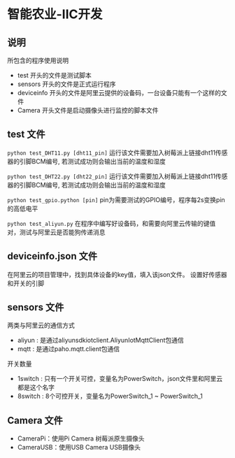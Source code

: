 # 智能农业-IIC开发

## 说明
所包含的程序使用说明

+ test 开头的文件是测试脚本
+ sensors 开头的文件是正式运行程序
+ deviceinfo 开头的文件是阿里云提供的设备码，一台设备只能有一个这样的文件
+ Camera 开头文件是启动摄像头进行监控的脚本文件


## test 文件
``` python test_DHT11.py [dht11_pin] ```
运行该文件需要加入树莓派上链接dht11传感器的引脚BCM编号, 若测试成功则会输出当前的温度和湿度

` python test_DHT22.py [dht22_pin] `
运行该文件需要加入树莓派上链接dht11传感器的引脚BCM编号, 若测试成功则会输出当前的温度和湿度

` python test_gpio.python [pin] `
pin为需要测试的GPIO编号，程序每2s变换pin的高低电平

` python test_aliyun.py `
在程序中编写好设备码，和需要向阿里云传输的键值对，测试与阿里云是否能狗传递消息

## deviceinfo.json 文件
在阿里云的项目管理中，找到具体设备的key值，填入该json文件。
设置好传感器和开关的引脚

## sensors 文件
两类与阿里云的通信方式
+ aliyun : 是通过aliyunsdkiotclient.AliyunIotMqttClient包通信
+ mqtt : 是通过paho.mqtt.client包通信

开关数量
+ 1switch : 只有一个开关可控，变量名为PowerSwitch，json文件里和阿里云都是这个名字
+ 8switch : 8个可控开关，变量名为PowerSwitch_1 ~ PowerSwitch_1

## Camera 文件
+ CameraPi：使用Pi Camera 树莓派原生摄像头
+ CameraUSB：使用USB Camera USB摄像头

